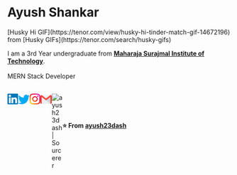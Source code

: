 <!-- ### Hi there 👋 --!>

<!--
**Ayush23Dash/Ayush23Dash** is a ✨ _special_ ✨ repository because its `README.md` (this file) appears on your GitHub profile.

Here are some ideas to get you started:

- 🔭 I’m currently working on ...
- 🌱 I’m currently learning ...
- 👯 I’m looking to collaborate on ...
- 🤔 I’m looking for help with ...
- 💬 Ask me about ...
- 📫 How to reach me: ...
- 😄 Pronouns: ...
- ⚡ Fun fact: ...
-->
# Ayush Shankar&nbsp;

<div class="tenor-gif-embed" data-postid="14672196" data-share-method="host" data-width="100%" data-aspect-ratio="1.008097165991903">[Husky Hi GIF](https://tenor.com/view/husky-hi-tinder-match-gif-14672196) from [Husky GIFs](https://tenor.com/search/husky-gifs)</div>

<p>
    I am a 3rd Year undergraduate from <a href="http://www.msit.in/"> <b>Maharaja Surajmal Institute of Technology</b></a>. <br><br>
    MERN Stack Developer  
</p>


<br>





  <a href="https://www.linkedin.com/in/ayush23dash/">
    <img align="left" alt="ayush23dash | Linkedin" width="24px" src="https://github.com/hargun79/hargun79/blob/master/Assets/Linkedin.svg" />
  </a>
  <a href="https://twitter.com/ayush23dash">
    <img align="left" alt="ayush23dash | Twitter" width="26px" src="https://github.com/hargun79/hargun79/blob/master/Assets/Twitter.svg" />
  </a>
  <a href="https://www.instagram.com/ayush_shankar">
    <img align="left" alt="Hargun | Instagram" width="24px" src="https://github.com/hargun79/hargun79/blob/master/Assets/Instagram.svg" />
  </a>
  <a href="mailto:ayushshanker23@gmail.com">
    <img align="left" alt="ayush23dash | Gmail" width="26px" src="https://github.com/hargun79/hargun79/blob/master/Assets/Gmail.svg" />
  </a>
  <a href="https://sourcerer.io/ayush23dash">
    <img align="left" alt="ayush23dash | Sourcerer" width="24px" src="https://sourcerer.io/icons/favicon-16x16.png" />
  </a>

<br><br>

**⭐️ From [ayush23dash](https://github.com/ayush23dash)**
